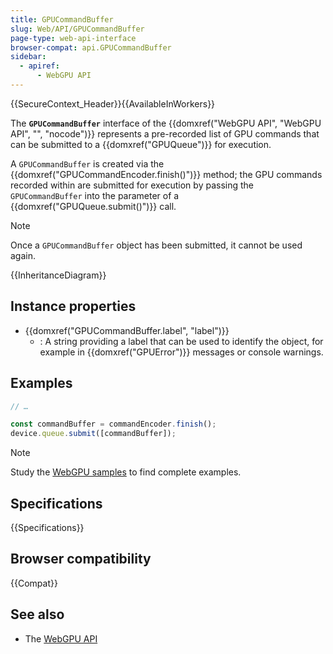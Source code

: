 ```yaml
---
title: GPUCommandBuffer
slug: Web/API/GPUCommandBuffer
page-type: web-api-interface
browser-compat: api.GPUCommandBuffer
sidebar:
  - apiref:
      - WebGPU API
---
```


{{SecureContext_Header}}{{AvailableInWorkers}}

The **`GPUCommandBuffer`** interface of the {{domxref("WebGPU API", "WebGPU API", "", "nocode")}} represents a pre-recorded list of GPU commands that can be submitted to a {{domxref("GPUQueue")}} for execution.

A `GPUCommandBuffer` is created via the {{domxref("GPUCommandEncoder.finish()")}} method; the GPU commands recorded within are submitted for execution by passing the `GPUCommandBuffer` into the parameter of a {{domxref("GPUQueue.submit()")}} call.

> [!NOTE]
> Once a `GPUCommandBuffer` object has been submitted, it cannot be used again.

{{InheritanceDiagram}}

## Instance properties

- {{domxref("GPUCommandBuffer.label", "label")}}
  - : A string providing a label that can be used to identify the object, for example in {{domxref("GPUError")}} messages or console warnings.

## Examples

```js
// …

const commandBuffer = commandEncoder.finish();
device.queue.submit([commandBuffer]);
```

> [!NOTE]
> Study the [WebGPU samples](https://webgpu.github.io/webgpu-samples/) to find complete examples.

## Specifications

{{Specifications}}

## Browser compatibility

{{Compat}}

## See also

- The [WebGPU API](/en-US/docs/Web/API/WebGPU_API)
